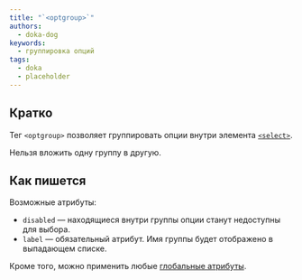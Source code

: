 ```yaml
---
title: "`<optgroup>`"
authors:
  - doka-dog
keywords:
  - группировка опций
tags:
  - doka
  - placeholder
---
```


## Кратко

Тег `<optgroup>` позволяет группировать опции внутри элемента [`<select>`](/html/select/).

Нельзя вложить одну группу в другую.

## Как пишется

Возможные атрибуты:

- `disabled` — находящиеся внутри группы опции станут недоступны для выбора.
- `label` — обязательный атрибут. Имя группы будет отображено в выпадающем списке.

Кроме того, можно применить любые [глобальные атрибуты](/html/global-attrs/).
